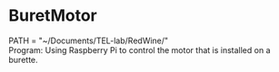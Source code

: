 # BuretMotor
PATH = "~/Documents/TEL-lab/RedWine/"  
Program:
  Using Raspberry Pi to control the motor that is installed on a burette. 
